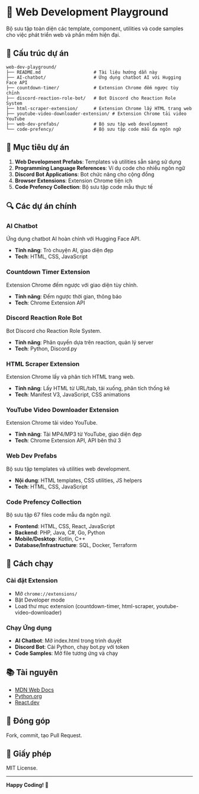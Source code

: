 # 🚀 Web Development Playground

Bộ sưu tập toàn diện các template, component, utilities và code samples cho việc phát triển web và phần mềm hiện đại.

## 📁 Cấu trúc dự án

```
web-dev-playground/
├── README.md                    # Tài liệu hướng dẫn này
├── AI-chatbot/                  # Ứng dụng chatbot AI với Hugging Face API
├── countdown-timer/             # Extension Chrome đếm ngược tùy chỉnh
├── discord-reaction-role-bot/   # Bot Discord cho Reaction Role System
├── html-scraper-extension/      # Extension Chrome lấy HTML trang web
├── youtube-video-downloader-extension/ # Extension Chrome tải video YouTube
├── web-dev-prefabs/             # Bộ sưu tập web development
└── code-prefency/               # Bộ sưu tập code mẫu đa ngôn ngữ
```

## 🎯 Mục tiêu dự án

1. **Web Development Prefabs**: Templates và utilities sẵn sàng sử dụng
2. **Programming Language References**: Ví dụ code cho nhiều ngôn ngữ
3. **Discord Bot Applications**: Bot chức năng cho cộng đồng
4. **Browser Extensions**: Extension Chrome tiện ích
5. **Code Prefency Collection**: Bộ sưu tập code mẫu thực tế

## 🔍 Các dự án chính

### AI Chatbot
Ứng dụng chatbot AI hoàn chỉnh với Hugging Face API.
- **Tính năng**: Trò chuyện AI, giao diện đẹp
- **Tech**: HTML, CSS, JavaScript

### Countdown Timer Extension
Extension Chrome đếm ngược với giao diện tùy chỉnh.
- **Tính năng**: Đếm ngược thời gian, thông báo
- **Tech**: Chrome Extension API

### Discord Reaction Role Bot
Bot Discord cho Reaction Role System.
- **Tính năng**: Phân quyền dựa trên reaction, quản lý server
- **Tech**: Python, Discord.py

### HTML Scraper Extension
Extension Chrome lấy và phân tích HTML trang web.
- **Tính năng**: Lấy HTML từ URL/tab, tải xuống, phân tích thống kê
- **Tech**: Manifest V3, JavaScript, CSS animations

### YouTube Video Downloader Extension
Extension Chrome tải video YouTube.
- **Tính năng**: Tải MP4/MP3 từ YouTube, giao diện đẹp
- **Tech**: Chrome Extension API, API bên thứ 3

### Web Dev Prefabs
Bộ sưu tập templates và utilities web development.
- **Nội dung**: HTML templates, CSS utilities, JS helpers
- **Tech**: HTML, CSS, JavaScript

### Code Prefency Collection
Bộ sưu tập 67 files code mẫu đa ngôn ngữ.
- **Frontend**: HTML, CSS, React, JavaScript
- **Backend**: PHP, Java, C#, Go, Python
- **Mobile/Desktop**: Kotlin, C++
- **Database/Infrastructure**: SQL, Docker, Terraform

## 🚀 Cách chạy

### Cài đặt Extension
- Mở `chrome://extensions/`
- Bật Developer mode
- Load thư mục extension (countdown-timer, html-scraper, youtube-video-downloader)

### Chạy Ứng dụng
- **AI Chatbot**: Mở index.html trong trình duyệt
- **Discord Bot**: Cài Python, chạy bot.py với token
- **Code Samples**: Mở file tương ứng và chạy

## 📚 Tài nguyên

- [MDN Web Docs](https://developer.mozilla.org/)
- [Python.org](https://python.org/)
- [React.dev](https://react.dev/)

## 🤝 Đóng góp

Fork, commit, tạo Pull Request.

## 📄 Giấy phép

MIT License.

---

**Happy Coding! 🎉**
